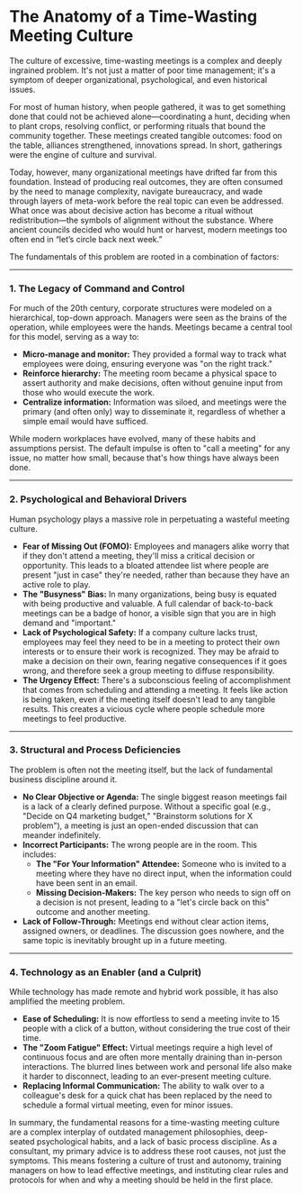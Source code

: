 # The Anatomy of a Time-Wasting Meeting Culture

The culture of excessive, time-wasting meetings is a complex and deeply ingrained problem. It's not just a matter of poor time management; it's a symptom of deeper organizational, psychological, and even historical issues.

For most of human history, when people gathered, it was to get something done that could not be achieved alone—coordinating a hunt, deciding when to plant crops, resolving conflict, or performing rituals that bound the community together. These meetings created tangible outcomes: food on the table, alliances strengthened, innovations spread. In short, gatherings were the engine of culture and survival.

Today, however, many organizational meetings have drifted far from this foundation. Instead of producing real outcomes, they are often consumed by the need to manage complexity, navigate bureaucracy, and wade through layers of meta-work before the real topic can even be addressed. What once was about decisive action has become a ritual without redistribution—the symbols of alignment without the substance. Where ancient councils decided who would hunt or harvest, modern meetings too often end in “let’s circle back next week.”

The fundamentals of this problem are rooted in a combination of factors:

---

### 1. The Legacy of Command and Control

For much of the 20th century, corporate structures were modeled on a hierarchical, top-down approach. Managers were seen as the brains of the operation, while employees were the hands. Meetings became a central tool for this model, serving as a way to:

* **Micro-manage and monitor:** They provided a formal way to track what employees were doing, ensuring everyone was "on the right track."
* **Reinforce hierarchy:** The meeting room became a physical space to assert authority and make decisions, often without genuine input from those who would execute the work.
* **Centralize information:** Information was siloed, and meetings were the primary (and often only) way to disseminate it, regardless of whether a simple email would have sufficed.

While modern workplaces have evolved, many of these habits and assumptions persist. The default impulse is often to "call a meeting" for any issue, no matter how small, because that's how things have always been done.

---

### 2. Psychological and Behavioral Drivers

Human psychology plays a massive role in perpetuating a wasteful meeting culture.

* **Fear of Missing Out (FOMO):** Employees and managers alike worry that if they don't attend a meeting, they'll miss a critical decision or opportunity. This leads to a bloated attendee list where people are present "just in case" they're needed, rather than because they have an active role to play.
* **The "Busyness" Bias:** In many organizations, being busy is equated with being productive and valuable. A full calendar of back-to-back meetings can be a badge of honor, a visible sign that you are in high demand and "important."
* **Lack of Psychological Safety:** If a company culture lacks trust, employees may feel they need to be in a meeting to protect their own interests or to ensure their work is recognized. They may be afraid to make a decision on their own, fearing negative consequences if it goes wrong, and therefore seek a group meeting to diffuse responsibility.
* **The Urgency Effect:** There's a subconscious feeling of accomplishment that comes from scheduling and attending a meeting. It feels like action is being taken, even if the meeting itself doesn't lead to any tangible results. This creates a vicious cycle where people schedule more meetings to feel productive.

---

### 3. Structural and Process Deficiencies

The problem is often not the meeting itself, but the lack of fundamental business discipline around it.

* **No Clear Objective or Agenda:** The single biggest reason meetings fail is a lack of a clearly defined purpose. Without a specific goal (e.g., "Decide on Q4 marketing budget," "Brainstorm solutions for X problem"), a meeting is just an open-ended discussion that can meander indefinitely.
* **Incorrect Participants:** The wrong people are in the room. This includes:
    * **The "For Your Information" Attendee:** Someone who is invited to a meeting where they have no direct input, when the information could have been sent in an email.
    * **Missing Decision-Makers:** The key person who needs to sign off on a decision is not present, leading to a "let's circle back on this" outcome and another meeting.
* **Lack of Follow-Through:** Meetings end without clear action items, assigned owners, or deadlines. The discussion goes nowhere, and the same topic is inevitably brought up in a future meeting.

---

### 4. Technology as an Enabler (and a Culprit)

While technology has made remote and hybrid work possible, it has also amplified the meeting problem.

* **Ease of Scheduling:** It is now effortless to send a meeting invite to 15 people with a click of a button, without considering the true cost of their time.
* **The "Zoom Fatigue" Effect:** Virtual meetings require a high level of continuous focus and are often more mentally draining than in-person interactions. The blurred lines between work and personal life also make it harder to disconnect, leading to an ever-present meeting culture.
* **Replacing Informal Communication:** The ability to walk over to a colleague's desk for a quick chat has been replaced by the need to schedule a formal virtual meeting, even for minor issues.

In summary, the fundamental reasons for a time-wasting meeting culture are a complex interplay of outdated management philosophies, deep-seated psychological habits, and a lack of basic process discipline. As a consultant, my primary advice is to address these root causes, not just the symptoms. This means fostering a culture of trust and autonomy, training managers on how to lead effective meetings, and instituting clear rules and protocols for when and why a meeting should be held in the first place.